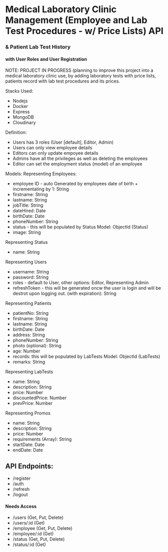 
# Medical Laboratory Clinic Management (Employee and Lab Test Procedures - w/ Price Lists) API
### & Patient Lab Test History
#### with User Roles and User Registration


NOTE: PROJECT IN PROGRESS (planning to 
improve this project into a medical laboratory clinic use, by adding laboratory tests with price lists, patients record with lab test procedures and its prices.


Stacks Used:
- Nodejs
- Docker
- Express
- MongoDB
- Cloudinary


Definition:
- Users has 3 roles (User [default], Editor, Admin)
- Users can only view employee details
- Editors can only update empoyee details
- Admins have all the privileges as well as deleting the employees
- Editor can set the employment status (model) of an employee


Models:
Representing Employees:
- employee ID - auto Generated by employees date of birth + incrementating by 1: String
- firstname: String
- lastname: String
- jobTitle: String
- dateHired: Date
- birthDate: Date
- phoneNumber: String
- status - this will be populated by Status Model: ObjectId (Status)
- image: String

Representing Status
- name: String

Representing Users
- username: String
- password: String
- roles - default to User, other options: Editor, Representing Admin
- refreshToken - this will be generated oncw the user is login and will be destrot upon logging out. (with expiration): String

Representing Patients
- patientNo: String
- firstname: String
- lastname: String
- birthDate: Date
- address: String
- phoneNumber: String
- photo (optional): String
- age: Number
- records: this will be populated by LabTests Model: ObjectId (LabTests)
- remarks: String

Representing LabTests
- name: String
- description: String
- price: Number
- discountedPrice: Number
- prevPrice: Number

Representing Promos
- name: String
- description: String
- price: Number
- requirements (Array): String
- startDate: Date
- endDate: Date


## API Endpoints:

- /register
- /auth
- /refresh
- /logout

#### Needs Access
- /users (Get, Put, Delete)
- /users/:id (Get)
- /employee (Get, Put, Delete)
- /employee/:id (Get)
- /status (Get, Put, Delete)
- /status/:id (Get)
